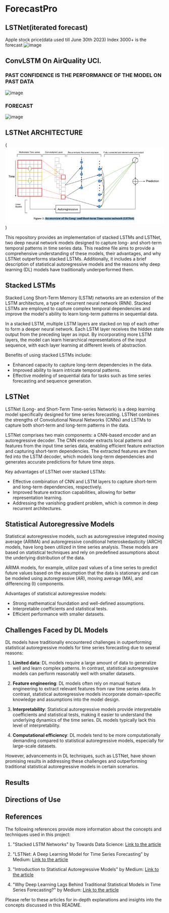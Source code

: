 # ForecastPro
## LSTNet(iterated forecast) 
   Apple stock price(data used till June 30th 2023)
   Index 3000+ is the forecast
   ![image](https://github.com/dsgiitr/ForecastPro/assets/103068685/07475ff5-ede7-439e-b23a-c3cb8a40b32a)

## ConvLSTM On AirQuality UCI.
   ### PAST CONFIDENCE IS THE PERFORMANCE OF THE MODEL ON PAST DATA
   ![image](https://github.com/dsgiitr/ForecastPro/assets/103068685/5764ddc2-1040-46ef-b567-a500b36db286)
   ### FORECAST
   ![image](https://github.com/dsgiitr/ForecastPro/assets/103068685/f373b544-b2dc-44b3-9b1b-2df9f51365f6)

## LSTNet ARCHITECTURE
(![LSTNet Overview](image.png))

This repository provides an implementation of stacked LSTMs and LSTNet, two deep neural network models designed to capture long- and short-term temporal patterns in time series data. This readme file aims to provide a comprehensive understanding of these models, their advantages, and why LSTNet outperforms stacked LSTMs. Additionally, it includes a brief description of statistical autoregressive models and the reasons why deep learning (DL) models have traditionally underperformed them.

## Stacked LSTMs

Stacked Long Short-Term Memory (LSTM) networks are an extension of the LSTM architecture, a type of recurrent neural network (RNN). Stacked LSTMs are employed to capture complex temporal dependencies and improve the model's ability to learn long-term patterns in sequential data.

In a stacked LSTM, multiple LSTM layers are stacked on top of each other to form a deeper neural network. Each LSTM layer receives the hidden state output from the preceding layer as input. By incorporating more LSTM layers, the model can learn hierarchical representations of the input sequence, with each layer learning at different levels of abstraction.

Benefits of using stacked LSTMs include:
- Enhanced capacity to capture long-term dependencies in the data.
- Improved ability to learn intricate temporal patterns.
- Effective modeling of sequential data for tasks such as time series forecasting and sequence generation.

## LSTNet

LSTNet (Long- and Short-Term Time-series Network) is a deep learning model specifically designed for time series forecasting. LSTNet combines the strengths of Convolutional Neural Networks (CNNs) and LSTMs to capture both short-term and long-term patterns in the data.

LSTNet comprises two main components: a CNN-based encoder and an autoregressive decoder. The CNN encoder extracts local patterns and features from the input time series data, enabling efficient feature extraction and capturing short-term dependencies. The extracted features are then fed into the LSTM decoder, which models long-term dependencies and generates accurate predictions for future time steps.

Key advantages of LSTNet over stacked LSTMs:
- Effective combination of CNN and LSTM layers to capture short-term and long-term dependencies, respectively.
- Improved feature extraction capabilities, allowing for better representation learning.
- Addressing the vanishing gradient problem, which is common in deep recurrent architectures.

## Statistical Autoregressive Models

Statistical autoregressive models, such as autoregressive integrated moving average (ARIMA) and autoregressive conditional heteroskedasticity (ARCH) models, have long been utilized in time series analysis. These models are based on statistical techniques and rely on predefined assumptions about the underlying distribution of the data.

ARIMA models, for example, utilize past values of a time series to predict future values based on the assumption that the data is stationary and can be modeled using autoregressive (AR), moving average (MA), and differencing (I) components.

Advantages of statistical autoregressive models:
- Strong mathematical foundation and well-defined assumptions.
- Interpretable coefficients and statistical tests.
- Efficient performance with smaller datasets.

## Challenges Faced by DL Models

DL models have traditionally encountered challenges in outperforming statistical autoregressive models for time series forecasting due to several reasons:

1. **Limited data**: DL models require a large amount of data to generalize well and learn complex patterns. In contrast, statistical autoregressive models can perform reasonably well with smaller datasets.

2. **Feature engineering**: DL models often rely on manual feature engineering to extract relevant features from raw time series data. In contrast, statistical autoregressive models incorporate domain-specific knowledge and assumptions into the model design.

3. **Interpretability**: Statistical autoregressive models provide interpretable coefficients and statistical tests, making it easier to understand the underlying dynamics of the time series. DL models typically lack this level of interpretability.

4. **Computational efficiency**: DL models tend to be more computationally demanding compared to statistical autoregressive models, especially for large-scale datasets.

However, advancements in DL techniques, such as LSTNet, have shown promising results in addressing these challenges and outperforming traditional statistical autoregressive models in certain scenarios.

## Results

<!-- Placeholder for the results of the project. -->

## Directions of Use

<!-- Placeholder for the updated directions of use as the project proceeds. -->

## References

The following references provide more information about the concepts and techniques used in this project:

1. "Stacked LSTM Networks" by Towards Data Science:
   [Link to the article](https://medium.com/towards-data-science/stacked-long-short-term-memory-networks-4e3fc9f807d2)

2. "LSTNet: A Deep Learning Model for Time Series Forecasting" by Medium:
   [Link to the article](https://medium.com/analytics-vidhya/lstnet-a-deep-learning-model-for-time-series-forecasting-28550fb9c3c8)

3. "Introduction to Statistical Autoregressive Models" by Medium:
   [Link to the article](https://medium.com/@josephruffianto/introduction-to-statistical-autoregressive-models-7f1b6b7fcfb3)

4. "Why Deep Learning Lags Behind Traditional Statistical Models in Time Series Forecasting?" by Medium:
   [Link to the article](https://medium.com/@aakashns/why-deep-learning-lags-behind-traditional-statistical-models-in-time-series-forecasting-15e7e2d89cf)

Please refer to these articles for in-depth explanations and insights into the concepts discussed in this README.

